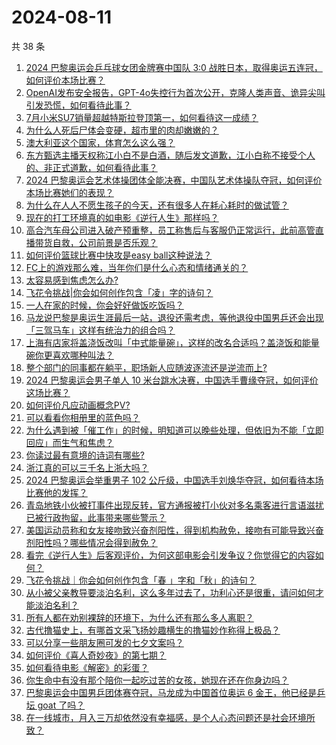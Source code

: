 # 2024-08-11

共 38 条

<!-- BEGIN -->
<!-- 最后更新时间 Sun Aug 11 2024 01:13:32 GMT+0800 (China Standard Time) -->

1. [2024 巴黎奥运会乒乓球女团金牌赛中国队 3:0 战胜日本，取得奥运五连冠，如何评价本场比赛？](https://www.zhihu.com/question/663925402)
1. [OpenAI发布安全报告，GPT-4o失控行为首次公开，克隆人类声音、诡异尖叫引发恐慌，如何看待此事？](https://www.zhihu.com/question/663873102)
1. [7月小米SU7销量超越特斯拉登顶第一，如何看待这一成绩？](https://www.zhihu.com/question/663911064)
1. [为什么人死后尸体会变硬，超市里的肉却嫩嫩的？](https://www.zhihu.com/question/663163952)
1. [澳大利亚这个国家，体育怎么这么强？](https://www.zhihu.com/question/663744083)
1. [东方甄选主播天权称江小白不是白酒，随后发文道歉，江小白称不接受个人的、非正式道歉，如何看待此事？](https://www.zhihu.com/question/663909167)
1. [2024 巴黎奥运会艺术体操团体全能决赛，中国队艺术体操队夺冠，如何评价本场比赛她们的表现？](https://www.zhihu.com/question/663925890)
1. [为什么在人人不愿生孩子的今天，还有很多人在耗心耗时的做试管？](https://www.zhihu.com/question/604831250)
1. [现在的打工环境真的如电影《逆行人生》那样吗？](https://www.zhihu.com/question/663377605)
1. [高合汽车母公司进入破产预重整，员工称售后与客服仍正常运行，此前高管直播带货自救，公司前景是否乐观？](https://www.zhihu.com/question/663873761)
1. [如何评价篮球比赛中快攻是easy ball这种说法？](https://www.zhihu.com/question/588399660)
1. [FC上的游戏那么难，当年你们是什么心态和情绪通关的？](https://www.zhihu.com/question/45697482)
1. [太容易感到焦虑怎么办?](https://www.zhihu.com/question/663795084)
1. [飞花令挑战|你会如何创作包含「凌」字的诗句？](https://www.zhihu.com/question/663871823)
1. [一人在家的时候，你会好好做饭吃饭吗？](https://www.zhihu.com/question/661391793)
1. [马龙说巴黎是奥运生涯最后一站，退役还需考虑，等他退役中国男乒还会出现「三驾马车」这样有统治力的组合吗？](https://www.zhihu.com/question/663873095)
1. [上海有店家将盖浇饭改叫「中式能量碗」，这样的改名合适吗？盖浇饭和能量碗你更喜欢哪种叫法？](https://www.zhihu.com/question/662487863)
1. [整个部门的同事都在躺平，职场新人应随波逐流还是逆流而上?](https://www.zhihu.com/question/663707357)
1. [2024 巴黎奥运会男子单人 10 米台跳水决赛，中国选手曹缘夺冠，如何评价这场比赛？](https://www.zhihu.com/question/663849989)
1. [如何评价凡应动画概念PV?](https://www.zhihu.com/question/663952299)
1. [可以看看你相册里的蓝色吗？](https://www.zhihu.com/question/663670233)
1. [为什么遇到被「催工作」的时候，明知道可以晚些处理，但依旧为不能「立即回应」而生气和焦虑？](https://www.zhihu.com/question/663582718)
1. [你读过最有意境的诗词有哪些?](https://www.zhihu.com/question/661734598)
1. [浙江真的可以三千名上浙大吗？](https://www.zhihu.com/question/609514663)
1. [2024 巴黎奥运会举重男子 102 公斤级，中国选手刘焕华夺冠，如何看待本场比赛他的发挥？](https://www.zhihu.com/question/663925629)
1. [青岛地铁小伙被打事件出现反转，官方通报被打小伙对多名乘客进行言语滋扰已被行政拘留，此事带来哪些警示？](https://www.zhihu.com/question/663874127)
1. [美国运动员称和女友接吻致兴奋剂阳性，得到机构赦免，接吻有可能导致兴奋剂阳性吗？哪些情况会得到赦免？](https://www.zhihu.com/question/663827690)
1. [看完《逆行人生》后客观评价，为何这部电影会引发争议？你觉得它的内容如何？](https://www.zhihu.com/question/663613354)
1. [飞花令挑战｜你会如何创作包含「春 」字和「秋」的诗句？](https://www.zhihu.com/question/663082582)
1. [从小被父亲教导要淡泊名利，这么多年过去了，功利心还是很重，请问如何才能淡泊名利？](https://www.zhihu.com/question/663796935)
1. [所有人都在劝别裸辞的环境下，为什么还有那么多人离职？](https://www.zhihu.com/question/662862400)
1. [古代撸猫史上，有哪首文采飞扬妙趣横生的撸猫妙作称得上极品？](https://www.zhihu.com/question/663781207)
1. [可以分享一些朋友圈可发的七夕文案吗？](https://www.zhihu.com/question/663627585)
1. [如何评价《喜人奇妙夜》的第七期？](https://www.zhihu.com/question/663797899)
1. [如何看待电影《解密》的彩蛋？](https://www.zhihu.com/question/663569693)
1. [你生命中有没有那个陪你一起吃过苦的女孩，她现在还在你身边吗？](https://www.zhihu.com/question/663710732)
1. [巴黎奥运会中国男乒团体赛夺冠，马龙成为中国首位奥运 6 金王，他已经是乒坛 goat 了吗？](https://www.zhihu.com/question/663853866)
1. [在一线城市，月入三万却依然没有幸福感，是个人心态问题还是社会环境所致？](https://www.zhihu.com/question/662831371)

<!-- END -->
